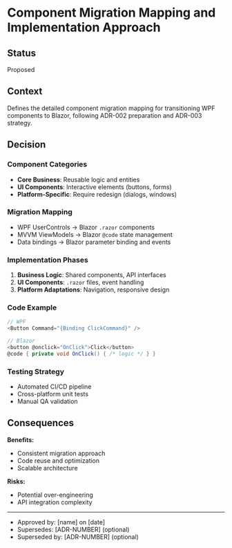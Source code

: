 # Component Migration Mapping and Implementation Approach

## Status

Proposed

## Context

Defines the detailed component migration mapping for transitioning WPF components to Blazor, following ADR-002 preparation and ADR-003 strategy.

## Decision

### Component Categories

- **Core Business**: Reusable logic and entities
- **UI Components**: Interactive elements (buttons, forms)
- **Platform-Specific**: Require redesign (dialogs, windows)

### Migration Mapping

- WPF UserControls → Blazor `.razor` components
- MVVM ViewModels → Blazor `@code` state management
- Data bindings → Blazor parameter binding and events

### Implementation Phases

1. **Business Logic**: Shared components, API interfaces
2. **UI Components**: `.razor` files, event handling
3. **Platform Adaptations**: Navigation, responsive design

### Code Example

```csharp
// WPF
<Button Command="{Binding ClickCommand}" />

// Blazor
<button @onclick="OnClick">Click</button>
@code { private void OnClick() { /* logic */ } }
```

### Testing Strategy

- Automated CI/CD pipeline
- Cross-platform unit tests
- Manual QA validation

## Consequences

**Benefits:**
- Consistent migration approach
- Code reuse and optimization
- Scalable architecture

**Risks:**
- Potential over-engineering
- API integration complexity

---

* Approved by: [name] on [date]
* Supersedes: [ADR-NUMBER] (optional)
* Superseded by: [ADR-NUMBER] (optional)
